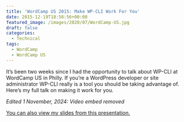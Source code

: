 ```yaml
---
title: 'WordCamp US 2015: Make WP-CLI Work For You'
date: 2015-12-19T18:58:56+00:00
featured_image: /images/2020/07/WordCamp-US.jpg
draft: false
categories:
  - Technical
tags:
  - WordCamp
  - WordCamp US
---
```


It’s been two weeks since I had the opportunity to talk about WP-CLI at WordCamp US in Philly. If you’re a WordPress developer or site administrator WP-CLI really is a tool you should be taking advantage of. Here’s my full talk on making it work for you.

*Edited 1 November, 2024: Video embed removed*

[You can also view my slides from this presentation.](http://slides.chriswiegman.com/wcus15/#/)